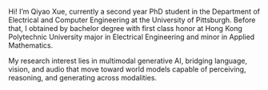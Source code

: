 Hi! I’m Qiyao Xue, currently a second year PhD student in the Department of Electrical and Computer Engineering at the University of Pittsburgh. Before that, I obtained by bachelor degree with first class honor at Hong Kong Polytechnic University major in Electrical Engineering and minor in Applied Mathematics.

My research interest lies in multimodal generative AI, bridging language, vision, and audio that move toward world models capable of perceiving, reasoning, and generating across modalities.

